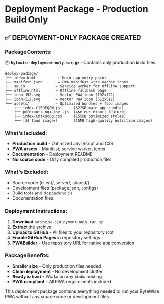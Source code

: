 # Deployment Package - Production Build Only

## ✅ **DEPLOYMENT-ONLY PACKAGE CREATED**

### **Package Contents:**
📦 **`bytewise-deployment-only.tar.gz`** - Contains only production build files

```
deploy-package/
├── index.html          ← Main app entry point  
├── manifest.json       ← PWA manifest with vector icons
├── sw.js              ← Service worker for offline support
├── offline.html       ← Offline fallback page
├── icon-192.svg       ← Vector PWA icon (192x192)
├── icon-512.svg       ← Vector PWA icon (512x512)
└── assets/            ← Optimized bundles + food images
    ├── index-Ci5OFQ8W.js      (622KB main app bundle)
    ├── pdfExport-BqIJ0Be_.js  (4KB PDF export feature)
    ├── index-CmtxucEg.css     (155KB optimized styles)
    └── [34 food images]       (15MB high-quality nutrition images)
```

### **What's Included:**
- **Production build** - Optimized JavaScript and CSS
- **PWA assets** - Manifest, service worker, icons
- **Documentation** - Deployment README
- **No source code** - Only compiled production files

### **What's Excluded:**
- Source code (client/, server/, shared/)
- Development files (package.json, configs)
- Build tools and dependencies
- Documentation files

### **Deployment Instructions:**
1. **Download** `bytewise-deployment-only.tar.gz`
2. **Extract** the archive
3. **Upload to GitHub** - All files to your repository root
4. **Enable GitHub Pages** in repository settings
5. **PWABuilder** - Use repository URL for native app conversion

### **Package Benefits:**
- **Smaller size** - Only production files needed
- **Clean deployment** - No development clutter
- **Ready to host** - Works on any static hosting
- **PWA compliant** - All PWA requirements included

This deployment package contains everything needed to run your ByteWise PWA without any source code or development files.